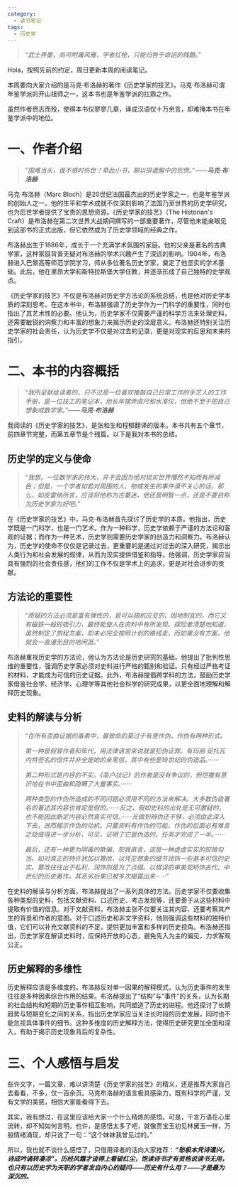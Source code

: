 ```yaml
---
category:
  - 读书笔记
tags:
  - 历史学
---
```





> “_武士弄墨，尚可附庸风雅，学者扛枪，只能归咎于命运的残酷。_”

Hola，按照先前的约定，周日更新本周的阅读笔记。

本周要向大家介绍的是马克·布洛赫的著作《历史学家的技艺》，马克·布洛赫可谓年鉴学派的开山祖师之一，这本书也是年鉴学派的扛鼎之作。

虽然作者赍志而殁，使得本书仅寥寥几章，译成汉语仅十万余言，却难掩本书在年鉴学派中的地位。

# 一、作者介绍

> “_国难当头，谁不感时伤世？草此小书，聊以排遣胸中的忧愤。_”——_**马克·布洛赫**_

马克·布洛赫（Marc Bloch）是20世纪法国最杰出的历史学家之一，也是年鉴学派的创始人之一。他的生平和学术成就不仅深刻影响了法国乃至世界的历史学研究，也为后世学者提供了宝贵的思想资源。《历史学家的技艺》（The Historian's Craft）是布洛赫在第二次世界大战期间撰写的一部重要著作，尽管他未能亲眼见到这部书的正式出版，但它依然成为了历史学领域的经典之作。

布洛赫出生于1886年，成长于一个充满学术氛围的家庭。他的父亲是著名的古典学家，这种家庭背景无疑对布洛赫的学术兴趣产生了深远的影响。1904年，布洛赫进入巴黎高等师范学院学习，师从多位著名历史学家，奠定了他坚实的学术基础。此后，他在里昂大学和斯特拉斯堡大学任教，并逐渐形成了自己独特的史学观点。

《历史学家的技艺》不仅是布洛赫对历史学方法论的系统总结，也是他对历史学本质的深刻思考。在这本书中，布洛赫强调了历史学作为一门科学的重要性，同时也指出了其艺术性的必要。他认为，历史学家不仅需要严谨的科学方法来处理史料，还需要敏锐的洞察力和丰富的想象力来揭示历史的深层意义。布洛赫还特别关注历史学家的社会责任，认为历史学不仅是对过去的记录，更是对现实的反思和未来的指引。

# 二、本书的内容概括

> “_我所呈献给读者的，只不过是一位喜欢推敲自己日常工作的手艺人的工作手册，是一位技工的笔记本，他长年摆弄直尺和水准仪，但绝不至于把自己想象成数学家。_”——_**马克·布洛赫**_

我阅读的《历史学家的技艺》，是张和生和程郁翻译的版本。本书共有五个章节，前四章节完整，而第五章节是个残篇。以下是我对本书的总结。

## 历史学的定义与使命

> “_我想，一位数学家的伟大，并不会因为他对现实世界懵然不知而有所减色；但是，一个学者如若对周围的人、物或发生的事件漠不关心的话，那么，如皮雷纳所言，应该将他称为古董迷，他还是明智一点，还是不要自称为历史学家为好吧。_”

在《历史学家的技艺》中，马克·布洛赫首先探讨了历史学的本质。他指出，历史学既是一门科学，也是一门艺术。作为一种科学，历史学依赖于严谨的方法论和客观的证据；而作为一种艺术，历史学则需要历史学家的创造力和洞察力。布洛赫认为，历史学的使命不仅仅是记录过去，更重要的是通过对过去的深入研究，揭示出人类行为和社会发展的规律，从而为现实提供借鉴和指导。他强调，历史学家应当具有强烈的社会责任感，他们的工作不仅是学术上的追求，更是对社会进步的贡献。

## 方法论的重要性

> “_质疑的方法必须是富有弹性的，是可以随机应变的、因地制宜的，而它又有磁铁一般的吸引力，最终能使人在资料中有所发现。探险者清楚地知道，虽然制定了旅程方案，却未必完全按照计划的路线走，而如果没有方案，他就会一直漫无目的地闲逛。_”

布洛赫重视历史学的方法论，他认为方法论是历史研究的基础。他提出了批判性思维的重要性，强调历史学家必须对史料进行严格的甄别和验证。只有经过严格考证的材料，才能成为可信的历史证据。此外，布洛赫提倡跨学科的方法，鼓励历史学家借鉴社会学、经济学、心理学等其他社会科学的研究成果，以更全面地理解和解释历史现象。

## 史料的解读与分析

> “_在所有歪曲证据的毒素中，最致命的莫过于有意作伪。作伪有两种形式。_
> 
> _第一种是假冒作者和年代，用法律语言来说就是犯伪证罪。有玛丽·安托瓦内特签名的信件并非全是她的亲笔信，其中有些是19世纪的伪造品。······_
> 
> _第二种形式是内容的不实。《高卢战记》的作者是没有争议的，但恺撒有意识地在书中歪曲和隐瞒了大量事实。······_
> 
> _两种类型的作伪所造成的不同问题必须用不同的方法来解决。大多数伪造署名的著述其内容也肯定是假的。······反之，假如史料的出处是无可置疑的，也不能因此断定内容必然真实可信。······光做到辨伪还不够，必须由此深入下去，进而揭示作伪的动机。只要资料有作伪的可能，作伪的后面必有难言之隐值得进一步分析，可见，证明了它是伪造的，任务才完成了一半。······_
> 
> _最后，还有一种更为阴毒的欺骗，恕我直言，这是一种虚虚实实的狡猾勾当。如对真正的特许状加以篡改，以凭空想象的细节润饰一些基本可信的史实。篡改往往出于私利，润饰则是为了点缀。以错误的审美观矫饰古代、中世纪的历史著作，其恶劣后果已被多次揭露出来······_”

在史料的解读与分析方面，布洛赫提出了一系列具体的方法。历史学家不仅要收集各种类型的史料，包括文献资料、口述历史、考古发现等，还要善于从这些材料中提取有价值的信息。对于文献资料，布洛赫主张不仅要关注其内容，还要考察其产生的背景和作者的意图。对于口述历史和非文字资料，他则强调这些材料的独特价值，它们可以补充文献资料的不足，提供更加丰富和多样的历史视角。布洛赫还指出，历史学家在解读史料时，应保持开放的心态，避免先入为主的偏见，力求客观公正。

## 历史解释的多维性

历史解释应该是多维度的。布洛赫反对单一因果的解释模式，认为历史事件的发生往往是多种因素综合作用的结果。布洛赫提出了“结构”与“事件”的关系，认为长期的社会结构和短期的历史事件相互影响，共同塑造了历史的进程。他还探讨了长期趋势与短期变化之间的关系，指出历史学家应当关注长时段的历史发展，同时也不能忽视具体事件的细节。这种多维度的历史解释方法，使得历史研究更加全面和深入，有助于揭示历史现象背后的复杂性。

# 三、个人感悟与启发

些许文字，一篇文章，难以讲清楚《历史学家的技艺》的精义，还是推荐大家自己去看看，不多，仅一百余页。马克布洛赫的语言极具感染力，既有科学的严谨，又有文学的美感，相信大家能看得下去。

其实，我有想过，在这里应该给大家一个什么精炼的感悟。可是，千言万语在心里流转，却不知如何言明。也许，是感悟太多了吧，就像贾宝玉初见林黛玉一样，万般情绪涌现，却只说了一句：“这个妹妹我曾见过的。”

所以，我也就不谈什么感悟了，只借用译者的话向大家推荐：_**“愁极本凭诗遣兴，诗成吟诵转凄凉”。历经风霜才谈得上看破红尘，饱读诗书才有资格说读书无用，也只有以历史学为天职的学者发自内心的疑问——历史有什么用？——才是最为深沉的。**_